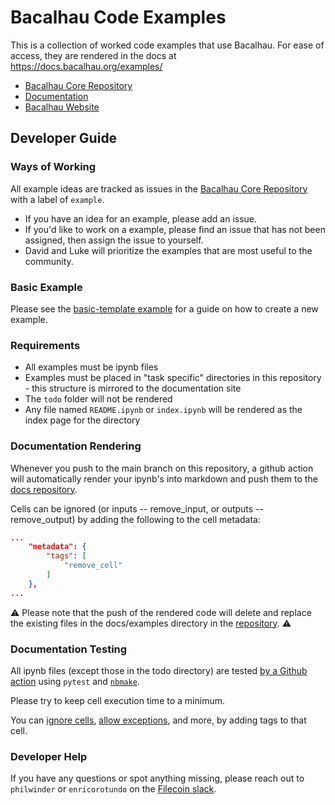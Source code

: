 # Bacalhau Code Examples

This is a collection of worked code examples that use Bacalhau.
For ease of access, they are rendered in the docs at https://docs.bacalhau.org/examples/

* [Bacalhau Core Repository](https://github.com/filecoin-project/bacalhau)
* [Documentation](https://docs.bacalhau.org/)
* [Bacalhau Website](https://www.bacalhau.org/)

## Developer Guide

### Ways of Working

All example ideas are tracked as issues in the [Bacalhau Core Repository]() with a label of `example`. 

* If you have an idea for an example, please add an issue.
* If you'd like to work on a example, please find an issue that has not been assigned, then assign the issue to yourself.
* David and Luke will prioritize the examples that are most useful to the community.

### Basic Example

Please see the [basic-template example](templates/basic-template) for a guide on how to create a new example.

### Requirements

* All examples must be ipynb files
* Examples must be placed in "task specific" directories in this repository - this structure is mirrored to the documentation site
* The `todo` folder will not be rendered
* Any file named `README.ipynb` or `index.ipynb` will be rendered as the index page for the directory

### Documentation Rendering

Whenever you push to the main branch on this repository, a github action will automatically render your ipynb's into markdown and push them to the [docs repository](https://github.com/bacalhau-project/docs.bacalhau.org/).

Cells can be ignored (or inputs -- remove_input, or outputs -- remove_output) by adding the following to the cell metadata:

```json
...
    "metadata": {
        "tags": [
            "remove_cell"
        ]
    },
...
```

:warning: Please note that the push of the rendered code will delete and replace the existing files in the docs/examples directory in the [repository](https://github.com/bacalhau-project/docs.bacalhau.org). :warning: 

### Documentation Testing

All ipynb files (except those in the todo directory) are tested [by a Github action](.github/workflows/test.yaml) using `pytest` and [`nbmake`](https://github.com/treebeardtech/nbmake).

Please try to keep cell execution time to a minimum.

You can [ignore cells](https://github.com/treebeardtech/nbmake#ignore-a-code-cell), [allow exceptions](https://github.com/treebeardtech/nbmake#allow-a-cell-to-throw-an-exception), and more, by adding tags to that cell.

### Developer Help

If you have any questions or spot anything missing, please reach out to `philwinder` or `enricorotundo` on the [Filecoin slack](https://filecoinproject.slack.com/archives/C02RLM3JHUY).
